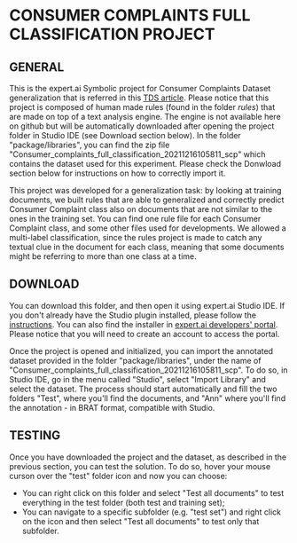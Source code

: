 # CONSUMER COMPLAINTS FULL CLASSIFICATION  PROJECT

## GENERAL
This is the expert.ai Symbolic project for Consumer Complaints Dataset generalization that is referred in this <a href=''>TDS article</a>.
Please notice that this project is composed of human made rules (found in the folder <i>rules</i>) that are made on top of a text analysis engine. The engine is not available here on github but will be automatically downloaded after opening the project folder in Studio IDE (see Download section below).
In the folder "package/libraries", you can find the zip file "Consumer_complaints_full_classification_20211216105811_scp" which contains the dataset used for this experiment. Please check the Donwload section below for instructions on how to correctly import it.

This project was developed for a generalization task: by looking at training documents, we built rules that are able to generalized and correctly predict Consumer Complaint class also on documents that are not similar to the ones in the training set. You can find one rule file for each Consumer Complaint class, and some other files used for developments.
We allowed a multi-label classification, since the rules project is made to catch any textual clue in the document for each class, meaning that some documents might be referring to more than one class at a time.


## DOWNLOAD
You can download this folder, and then open it using expert.ai Studio IDE.
If you don't already have the Studio plugin installed, please follow the <a href='https://docs.expert.ai/studio/latest/ide/?'>instructions</a>.
You can also find the installer in <a href='https://developer.expert.ai/'>expert.ai developers' portal</a>. Please notice that you will need to create an account to access the portal.

Once the project is opened and initialized, you can import the annotated dataset provided in the folder "package/libraries", under the name of "Consumer_complaints_full_classification_20211216105811_scp". To do so, in Studio IDE, go in the menu called "Studio", select "Import Library" and select the dataset. The process should start automatically and fill the two folders "Test", where you'll find the documents, and "Ann" where you'll find the annotation - in BRAT format, compatible with Studio.

## TESTING
Once you have downloaded the project and the dataset, as described in the previous section, you can test the solution. To do so, hover your mouse curson over the "test" folder icon and now you can choose:
* You can right click on this folder and select "Test all documents" to test everything in the test folder (both test and training set);
* You can navigate to a specific subfolder (e.g. "test set") and right click on the icon and then select "Test all documents" to test only that subfolder.
